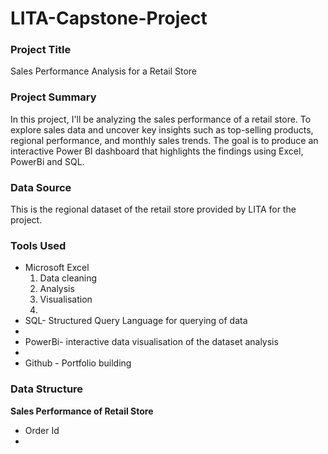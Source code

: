 # LITA-Capstone-Project

### Project Title
Sales Performance Analysis for a Retail Store

### Project Summary
In this project, I'll be analyzing the sales performance of a retail store. To explore sales data and uncover key insights such as top-selling products, regional performance, and monthly sales trends. The goal is to produce an interactive Power BI dashboard that highlights the findings using Excel, PowerBi and SQL.

### Data Source
This is the regional dataset of the retail store provided by LITA for the project.

### Tools Used
- Microsoft Excel
  1. Data cleaning
  2. Analysis
  3. Visualisation
  4. 
- SQL- Structured Query Language for querying of data
- 
- PowerBi- interactive data visualisation of the dataset analysis
- 
- Github - Portfolio building
  
### Data Structure
**Sales Performance of Retail Store**
- Order Id
- 
